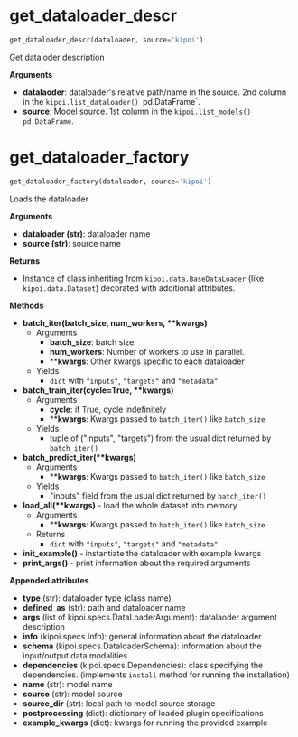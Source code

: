 <h1 id="kipoi.get_dataloader_descr">get_dataloader_descr</h1>

```python
get_dataloader_descr(dataloader, source='kipoi')
```
Get dataloder description

__Arguments__

- __datalaoder__: dataloader's relative path/name in the source. 2nd column in the `kipoi.list_dataloader() `pd.DataFrame`.
- __source__: Model source. 1st column in the `kipoi.list_models()` `pd.DataFrame`.

<h1 id="kipoi.get_dataloader_factory">get_dataloader_factory</h1>

```python
get_dataloader_factory(dataloader, source='kipoi')
```
Loads the dataloader

__Arguments__

- __dataloader (str)__: dataloader name
- __source (str)__: source name

__Returns__

- Instance of class inheriting from `kipoi.data.BaseDataLoader` (like `kipoi.data.Dataset`)
       decorated with additional attributes.

__Methods__

- __batch_iter(batch_size, num_workers, **kwargs)__
     - Arguments
         - **batch_size**: batch size
         - **num_workers**: Number of workers to use in parallel.
         - ****kwargs**: Other kwargs specific to each dataloader
     - Yields
         - `dict` with `"inputs"`, `"targets"` and `"metadata"`
- __batch_train_iter(cycle=True, **kwargs)__
     - Arguments
         - **cycle**: if True, cycle indefinitely
         - ****kwargs**: Kwargs passed to `batch_iter()` like `batch_size`
     - Yields
         - tuple of ("inputs", "targets") from the usual dict returned by `batch_iter()`
- __batch_predict_iter(**kwargs)__
     - Arguments
         - ****kwargs**: Kwargs passed to `batch_iter()` like `batch_size`
     - Yields
         - "inputs" field from the usual dict returned by `batch_iter()`
- __load_all(**kwargs)__ - load the whole dataset into memory
     - Arguments
         - ****kwargs**: Kwargs passed to `batch_iter()` like `batch_size`
     - Returns
         - `dict` with `"inputs"`, `"targets"` and `"metadata"`
- **init_example()** - instantiate the dataloader with example kwargs
- **print_args()** - print information about the required arguments

__Appended attributes__

- **type** (str): dataloader type (class name)
- **defined_as** (str): path and dataloader name
- **args** (list of kipoi.specs.DataLoaderArgument): datalaoder argument description
- **info** (kipoi.specs.Info): general information about the dataloader
- **schema** (kipoi.specs.DataloaderSchema): information about the input/output
        data modalities
- **dependencies** (kipoi.specs.Dependencies): class specifying the dependencies.
      (implements `install` method for running the installation)
- **name** (str): model name
- **source** (str): model source
- **source_dir** (str): local path to model source storage
- **postprocessing** (dict): dictionary of loaded plugin specifications
- **example_kwargs** (dict): kwargs for running the provided example

